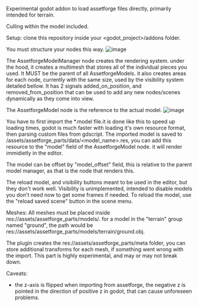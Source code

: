 Experimental godot addon to load assetforge files directly, primarily intended for terrain.

Culling within the model included.


Setup:
clone this repository inside your <godot_project>/addons folder.

You must structure your nodes this way.
![image](https://user-images.githubusercontent.com/6755034/114614679-1e7d5800-9ca5-11eb-9848-33fb8b635a6d.png)

The AssetforgeModelManager node creates the rendering system. under the hood, it creates a multimesh that stores all of the individual pieces you used. It MUST be the parent of all AssetforgeModels. it also creates areas for each node, currently with the same size, used by the visibility system detailed bellow.
It has 2 signals added_on_position, and removed_from_position that can be used to add any new nodes/scenes dynamically as they come into view.


The AssetforgeModel node is the reference to the actual model.
![image](https://user-images.githubusercontent.com/6755034/114614870-571d3180-9ca5-11eb-8ede-4f43016ca6dc.png)

You have to first import the \*.model file.it is done like this to speed up loading times, godot is much faster with loading it's own resource format, then parsing custom files from gdscript. The imported model is saved to /assets/assetforge_parts/data/<model_name>.res, you can add this resource to the "model" field of the AssetforgeModel node. it will render immidietly in the editor.

The model can be offset by "model_offset" field, this is relative to the parent model manager, as that is the node that renders this.

The reload model, and visibility buttons meant to be used in the editor, but they don't work well. Visibility is unimplemented, intended to disable models you don't need now to get some frames if needed.
To reload the model, use the "reload saved scene" button in the scene menu.

Meshes:
All meshes must be placed inside res://assets/assetforge_parts/models/. for a model in the "terrain" group named "ground", the path would be res://assets/assetforge_parts/models/terrain/ground.obj. 

The plugin creates the res://assets/assetforge_parts/meta folder, you can store additional transforms for each mesh, if something went wrong with the import. This part is highly experimental, and may or may not break down.


Caveats:
- the z-axis is flipped when importing from assetforge, the negative z is pointed in the direction of positive z in godot, that can cause unforeseen problems.
